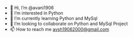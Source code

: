 - 👋 Hi, I’m @avani1906
- 👀 I’m interested in Python
- 🌱 I’m currently learning Python and MySql
- 💞️ I’m looking to collaborate on Python and MySql Project
- 📫 How to reach me avsh19062000@gmail.com

<!---
avani1906/avani1906 is a ✨ special ✨ repository because its `README.md` (this file) appears on your GitHub profile.
You can click the Preview link to take a look at your changes.
--->
